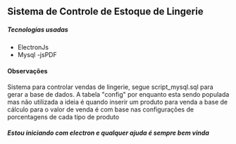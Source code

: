 ## Sistema de Controle de Estoque de Lingerie

##### Tecnologias usadas
- ElectronJs
- Mysql
-jsPDF

#### Observações
Sistema para controlar vendas de lingerie, segue script_mysql.sql para gerar a base de dados. A tabela "config" por enquanto
esta sendo populada mas não utilizada a ideia é quando inserir um produto para venda a base de cálculo para o valor de venda é com base nas configurações de porcentagens de cada tipo de produto

##### Estou iniciando com electron e qualquer ajuda é sempre bem vinda